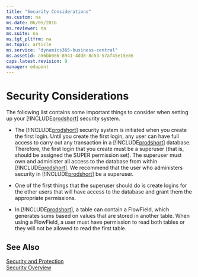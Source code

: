 ```yaml
---
title: "Security Considerations"
ms.custom: na
ms.date: 06/05/2016
ms.reviewer: na
ms.suite: na
ms.tgt_pltfrm: na
ms.topic: article
ms.service: "dynamics365-business-central"
ms.assetid: a56bb086-8941-4dd8-8c53-57af45e15e86
caps.latest.revision: 9
manager: edupont
---
```

# Security Considerations
The following list contains some important things to consider when setting up your [!INCLUDE[prodshort](../developer/includes/prodshort.md)] security system.  
  
-   The [!INCLUDE[prodshort](../developer/includes/prodshort.md)] security system is initiated when you create the first login. Until you create the first login, any user can have full access to carry out any transaction in a [!INCLUDE[prodshort](../developer/includes/prodshort.md)] database. Therefore, the first login that you create must be a superuser \(that is, should be assigned the SUPER permission set\). The superuser must own and administer all access to the database from within [!INCLUDE[prodshort](../developer/includes/prodshort.md)]. We recommend that the user who administers security in [!INCLUDE[prodshort](../developer/includes/prodshort.md)] be a superuser.  
  
-   One of the first things that the superuser should do is create logins for the other users that will have access to the database and grant them the appropriate permissions.  
  
-   In [!INCLUDE[prodshort](../developer/includes/prodshort.md)], a table can contain a FlowField, which generates sums based on values that are stored in another table. When using a FlowField, a user must have permission to read both tables or they will not be allowed to read the first table.  
  
## See Also  
 [Security and Protection](Security-and-Protection.md)   
 [Security Overview](Security-Overview.md)